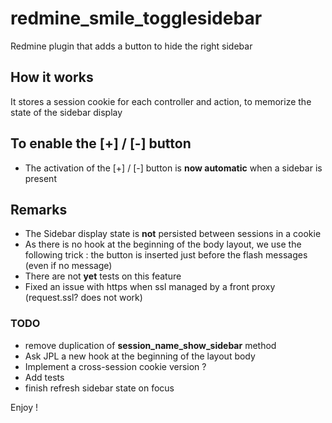 redmine_smile_togglesidebar
===========================

Redmine plugin that adds a button to hide the right sidebar

## How it works

It stores a session cookie for each controller and action, to memorize the state of the sidebar display

## To enable the [+] / [-] button

- The activation of the  [+] / [-] button is **now automatic** when a sidebar is present

## Remarks

- The Sidebar display state is **not** persisted between sessions in a cookie
- As there is no hook at the beginning of the body layout, we use the following trick : the button is inserted just before the flash messages (even if no message)
- There are not **yet** tests on this feature
- Fixed an issue with https when ssl managed by a front proxy (request.ssl? does not work)

### TODO

- remove duplication of **session_name_show_sidebar** method
- Ask JPL a new hook at the beginning of the layout body
- Implement a cross-session cookie version ?
- Add tests
- finish refresh sidebar state on focus

Enjoy !